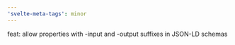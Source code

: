 ```yaml
---
'svelte-meta-tags': minor
---
```


feat: allow properties with -input and -output suffixes in JSON-LD schemas
